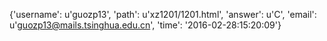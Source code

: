 {'username': u'guozp13', 'path': u'xz1201/1201.html', 'answer': u'C', 'email': u'guozp13@mails.tsinghua.edu.cn', 'time': '2016-02-28:15:20:09'}